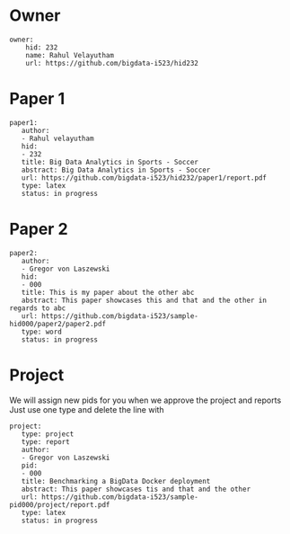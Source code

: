 
# Owner

```
owner:
    hid: 232
    name: Rahul Velayutham
    url: https://github.com/bigdata-i523/hid232
```

# Paper 1

```
paper1:
   author: 
   - Rahul velayutham
   hid:
   - 232
   title: Big Data Analytics in Sports - Soccer
   abstract: Big Data Analytics in Sports - Soccer
   url: https://github.com/bigdata-i523/hid232/paper1/report.pdf
   type: latex
   status: in progress
```
   
# Paper 2

```
paper2:
   author: 
   - Gregor von Laszewski
   hid:
   - 000
   title: This is my paper about the other abc
   abstract: This paper showcases this and that and the other in regards to abc
   url: https://github.com/bigdata-i523/sample-hid000/paper2/paper2.pdf   
   type: word
   status: in progress
```

# Project 

We will assign new pids for you when we approve the project and reports   
Just use one type and delete the line with 

```
project:
   type: project
   type: report
   author: 
   - Gregor von Laszewski
   pid:
   - 000
   title: Benchmarking a BigData Docker deployment
   abstract: This paper showcases tis and that and the other 
   url: https://github.com/bigdata-i523/sample-pid000/project/report.pdf
   type: latex
   status: in progress
```
   
